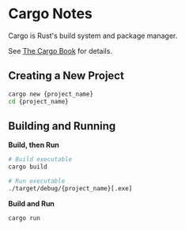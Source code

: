 # Cargo Notes

Cargo is Rust's build system and package manager.

See [The Cargo Book](https://doc.rust-lang.org/cargo/index.html) for details.

## Creating a New Project

```sh
cargo new {project_name}
cd {project_name}
```

## Building and Running

**Build, then Run**

```sh
# Build executable
cargo build

# Run executable
./target/debug/{project_name}[.exe]
```

**Build and Run**

```sh
cargo run
```
